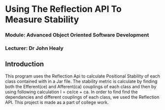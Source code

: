 # Using The Reflection API To Measure Stability

### Module: Advanced Object Oriented Software Development
### Lecturer: Dr John Healy

## Introduction

This program uses the Reflection Api to calculate Positional Stability of each class contained with in a Jar file.
The stability metric is calculate by finding both the Efferent(ce) and Afferent(ca) couplings of each class and then by using following calculation I =  ce/ce + ca. In order to find find the dependancies and different couplings of each class, we used the Reflection API.
This project is made as a part of college work.
